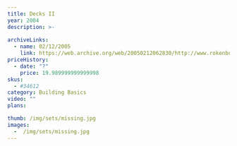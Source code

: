 ```yaml
---
title: Decks II
year: 2004
description: >-
  
archiveLinks:
  - name: 02/12/2005
    link: https://web.archive.org/web/20050212062830/http://www.rokenbok.com/catalog/pd_bb_34612.html
priceHistory:
  - date: "?"
    price: 19.989999999999998
skus:
  - #34612
category: Building Basics
video: ""
plans:

thumb: /img/sets/missing.jpg
images:
  -  /img/sets/missing.jpg
---
```

